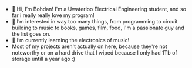 - 👋 Hi, I’m Bohdan! I'm a Uwaterloo Electrical Engineering student, and so far i really really love my program!
- 👀 I’m interested in way too many things, from programming to circuit building to music to books, games, film, food, I'm a passionate guy and the list goes on.
- 🌱 I’m currently learning the electronics of music!
- Most of my projects aren't actually on here, because they're not noteworthy or on a hard drive that I wiped because I only had 1Tb of storage untill a year ago :)
<!---
Bohdan-Wowk/Bohdan-Wowk is a ✨ special ✨ repository because its `README.md` (this file) appears on your GitHub profile.
You can click the Preview link to take a look at your changes.
--->
